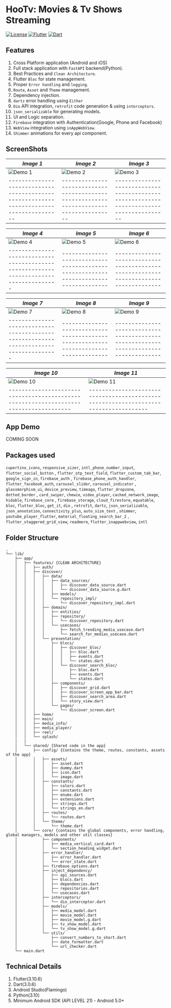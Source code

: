 # HooTv: Movies & Tv Shows Streaming

[![License](https://img.shields.io/badge/license-MIT-blue.svg)](LICENSE)
[![Flutter](https://img.shields.io/badge/flutter-%5E3.10.6-blue.svg)](https://flutter.dev)
[![Dart](https://img.shields.io/badge/dart-%5E3.0.6-blue.svg)](https://dart.dev)

## Features

1. Cross Platform application (Android and iOS)
2. Full stack application with `FastAPI` backend(Python).
3. Best Practices and `Clean Architecture`.
4. Flutter `Bloc` for state management.
5. Proper `Error handling` and `logging`.
6. `Route`, `Asset` and `Theme` management.
7. Dependency injection.
8. `dartz` error handling using `Either`
9. `Dio` API integration, `retrofit` code generation & using `interceptors`.
10. `json_serializable` for generating models.
11. UI and Logic separation.
12. `Firebase` integration with Authentication(Google, Phone and Facebook)
13. `WebView` integration using `inAppWebView`.
14. `Shimmer` animations for every api component.

## ScreenShots

| **_Image 1_**                                                                          | **_Image 2_**                                                                          | **_Image 3_**                                                                          |
|----------------------------------------------------------------------------------------|----------------------------------------------------------------------------------------|----------------------------------------------------------------------------------------|
| ![Demo 1](https://raw.githubusercontent.com/YashMakan/hootv/main/images/demo_1.png)    | ![Demo 2](https://raw.githubusercontent.com/YashMakan/hootv/main/images/demo_2.png)    | ![Demo 3](https://raw.githubusercontent.com/YashMakan/hootv/main/images/demo_3.png)    |
| -------------------------------------------------------------------------------------- | -------------------------------------------------------------------------------------- | -------------------------------------------------------------------------------------- |

| **_Image 4_**                                                                         | **_Image 5_**                                                                        | **_Image 6_**                                                                        |
|---------------------------------------------------------------------------------------|--------------------------------------------------------------------------------------|--------------------------------------------------------------------------------------|
| ![Demo 4](https://raw.githubusercontent.com/YashMakan/hootv/main/images/demo_4.png)   | ![Demo 5](https://raw.githubusercontent.com/YashMakan/hootv/main/images/demo_5.png)  | ![Demo 6](https://raw.githubusercontent.com/YashMakan/hootv/main/images/demo_6.png)  |
| ------------------------------------------------------------------------------------- | ------------------------------------------------------------------------------------ | ------------------------------------------------------------------------------------ |

| **_Image 7_**                                                                         | **_Image 8_**                                                                        | **_Image 9_**                                                                        |
|---------------------------------------------------------------------------------------|--------------------------------------------------------------------------------------|--------------------------------------------------------------------------------------|
| ![Demo 7](https://raw.githubusercontent.com/YashMakan/hootv/main/images/demo_7.png)   | ![Demo 8](https://raw.githubusercontent.com/YashMakan/hootv/main/images/demo_8.png)  | ![Demo 9](https://raw.githubusercontent.com/YashMakan/hootv/main/images/demo_9.png)  |
| ------------------------------------------------------------------------------------- | ------------------------------------------------------------------------------------ | ------------------------------------------------------------------------------------ |

| **_Image 10_**                                                                        | **_Image 11_**                                                                        |
|---------------------------------------------------------------------------------------|---------------------------------------------------------------------------------------|
| ![Demo 10](https://raw.githubusercontent.com/YashMakan/hootv/main/images/demo_10.png) | ![Demo 11](https://raw.githubusercontent.com/YashMakan/hootv/main/images/demo_11.png) |
| ------------------------------------------------------------------------------------- | ------------------------------------------------------------------------------------  |


## App Demo

COMING SOON

## Packages used

`cupertino_icons`, `responsive_sizer`, `intl_phone_number_input`, `flutter_social_button`
, `flutter_otp_text_field`, `flutter_custom_tab_bar`, `google_sign_in`, `firebase_auth`
, `firebase_phone_auth_handler`, `flutter_facebook_auth`, `carousel_slider`, `carousel_indicator`
, `glassmorphism_ui`, `device_preview`, `timeago`, `flutter_dropzone`, `dotted_border`
, `card_swiper`, `chewie`, `video_player`, `cached_network_image`, `hidable`, `firebase_core`
, `firebase_storage`, `cloud_firestore`, `equatable`, `bloc`, `flutter_bloc`, `get_it`, `dio`
, `retrofit`, `dartz`, `json_serializable`, `json_annotation`, `connectivity_plus`, `auto_size_text`
, `shimmer`, `youtube_player_flutter`, `material_floating_search_bar_2`
, `flutter_staggered_grid_view`, `readmore`, `flutter_inappwebview`, `intl`

## Folder Structure

```
.
└── lib/
    ├── app/
    │   ├── features/ {CLEAN ARCHITECTURE}
    │   │   ├── auth/
    │   │   ├── discover/
    │   │   │   ├── data/
    │   │   │   │   ├── data_sources/
    │   │   │   │   │   ├── discover_data_source.dart
    │   │   │   │   │   └── discover_data_source.g.dart
    │   │   │   │   ├── models/
    │   │   │   │   └── repository_impl/
    │   │   │   │       └── discover_repository_impl.dart
    │   │   │   ├── domain/
    │   │   │   │   ├── entities/
    │   │   │   │   ├── repository/
    │   │   │   │   │   └── discover_repository.dart
    │   │   │   │   └── usecases/
    │   │   │   │       ├── fetch_trending_media_usecase.dart
    │   │   │   │       └── search_for_medias_usecase.dart
    │   │   │   └── presentation/
    │   │   │       ├── blocs/
    │   │   │       │   ├── discover_bloc/
    │   │   │       │   │   ├── bloc.dart
    │   │   │       │   │   ├── events.dart
    │   │   │       │   │   └── states.dart
    │   │   │       │   └── discover_search_bloc/
    │   │   │       │       ├── bloc.dart
    │   │   │       │       ├── events.dart
    │   │   │       │       └── states.dart
    │   │   │       ├── components/
    │   │   │       │   ├── discover_grid.dart
    │   │   │       │   ├── discover_screen_app_bar.dart
    │   │   │       │   ├── discover_search_area.dart
    │   │   │       │   └── story_view.dart
    │   │   │       └── pages/
    │   │   │           └── discover_screen.dart
    │   │   ├── home/
    │   │   ├── main/
    │   │   ├── media_info/
    │   │   ├── media_player/
    │   │   ├── reel/
    │   │   └── splash/
    |   |
    │   └── shared/ {Shared code in the app}
    │       ├── config/ {Contains the theme, routes, constants, assets of the app}
    │       │   ├── assets/
    │       │   │   ├── asset.dart
    │       │   │   ├── dummy.dart
    │       │   │   ├── icon.dart
    │       │   │   └── image.dart
    │       │   ├── constants/
    │       │   │   ├── colors.dart
    │       │   │   ├── constants.dart
    │       │   │   ├── enums.dart
    │       │   │   ├── extensions.dart
    │       │   │   ├── strings.dart
    │       │   │   └── strings_en.dart
    │       │   ├── routes/
    │       │   │   └── routes.dart
    │       │   └── theme/
    │       │       └── theme.dart
    │       └── core/ {contains the global components, error handling, global managers, models and other util classes}
    │           ├── components/
    │           │   ├── media_vertical_card.dart
    │           │   └── section_heading_widget.dart
    │           ├── error_handler/
    │           │   ├── error_handler.dart
    │           │   └── error_state.dart
    │           ├── firebase_options.dart
    │           ├── inject_dependency/
    │           │   ├── api_sources.dart
    │           │   ├── blocs.dart
    │           │   ├── dependencies.dart
    │           │   ├── repositories.dart
    │           │   └── usecases.dart
    │           ├── interceptors/
    │           │   └── dio_interceptor.dart
    │           ├── models/
    │           │   ├── media_model.dart
    │           │   ├── movie_model.dart
    │           │   ├── movie_model.g.dart
    │           │   ├── tv_show_model.dart
    │           │   └── tv_show_model.g.dart
    │           └── utils/
    │               ├── convert_numbers_to_short.dart
    │               ├── date_formatter.dart
    │               └── url_checker.dart
    └── main.dart
```

## Technical Details

1. Flutter(3.10.6)
2. Dart(3.0.6)
3. Android Studio(Flamingo)
4. Python(3.10)
5. Minimum Android SDK (API LEVEL 21) - Android 5.0+